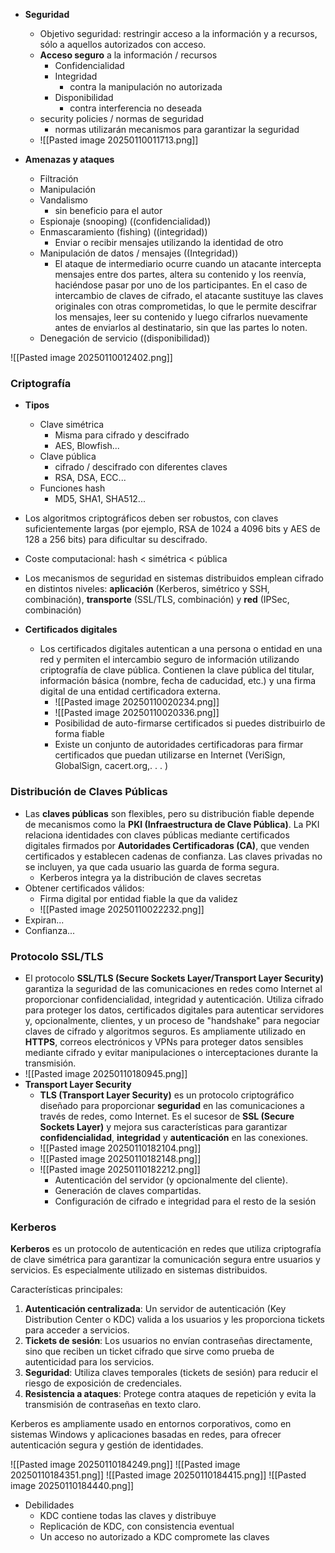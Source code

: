 * **Seguridad**
	* Objetivo seguridad: restringir acceso a la información y a recursos, sólo a aquellos autorizados con acceso.
	* **Acceso seguro** a la información / recursos
		* Confidencialidad
		* Integridad
			* contra la manipulación no autorizada
		* Disponibilidad
			* contra interferencia no deseada
	* security policies / normas de seguridad
		* normas utilizarán mecanismos para garantizar la seguridad
	* ![[Pasted image 20250110011713.png]]

* **Amenazas y ataques**
	* Filtración
	* Manipulación
	* Vandalismo
		* sin beneficio para el autor
	* Espionaje (snooping) ((confidencialidad))
	* Enmascaramiento (fishing) ((integridad))
		* Enviar o recibir mensajes utilizando la identidad de otro
	* Manipulación de datos / mensajes ((Integridad))
		* El ataque de intermediario ocurre cuando un atacante intercepta mensajes entre dos partes, altera su contenido y los reenvía, haciéndose pasar por uno de los participantes. En el caso de intercambio de claves de cifrado, el atacante sustituye las claves originales con otras comprometidas, lo que le permite descifrar los mensajes, leer su contenido y luego cifrarlos nuevamente antes de enviarlos al destinatario, sin que las partes lo noten.
	* Denegación de servicio ((disponibilidad))

![[Pasted image 20250110012402.png]]

### Criptografía
* **Tipos**
	* Clave simétrica
		* Misma para cifrado y descifrado
		* AES, Blowfish...
	* Clave pública
		* cifrado / descifrado con diferentes claves
		* RSA, DSA, ECC...
	* Funciones hash
		* MD5, SHA1, SHA512...
* Los algoritmos criptográficos deben ser robustos, con claves suficientemente largas (por ejemplo, RSA de 1024 a 4096 bits y AES de 128 a 256 bits) para dificultar su descifrado.
* Coste computacional: hash < simétrica < pública

* Los mecanismos de seguridad en sistemas distribuidos emplean cifrado en distintos niveles: **aplicación** (Kerberos, simétrico y SSH, combinación), **transporte** (SSL/TLS, combinación) y **red** (IPSec, combinación)

* **Certificados digitales**
	* Los certificados digitales autentican a una persona o entidad en una red y permiten el intercambio seguro de información utilizando criptografía de clave pública. Contienen la clave pública del titular, información básica (nombre, fecha de caducidad, etc.) y una firma digital de una entidad certificadora externa.
		* ![[Pasted image 20250110020234.png]]
		* ![[Pasted image 20250110020336.png]]
		* Posibilidad de auto-firmarse certificados si puedes distribuirlo de forma fiable
		* Existe un conjunto de autoridades certificadoras para firmar certificados que puedan utilizarse en Internet (VeriSign, GlobalSign, cacert.org,. . . )

### Distribución de Claves Públicas
* Las **claves públicas** son flexibles, pero su distribución fiable depende de mecanismos como la **PKI (Infraestructura de Clave Pública)**. La PKI relaciona identidades con claves públicas mediante certificados digitales firmados por **Autoridades Certificadoras (CA)**, que venden certificados y establecen cadenas de confianza. Las claves privadas no se incluyen, ya que cada usuario las guarda de forma segura.
	* Kerberos integra ya la distribución de claves secretas
* Obtener certificados válidos:
	* Firma digital por entidad fiable la que da validez
	* ![[Pasted image 20250110022232.png]]
* Expiran...
* Confianza...
### Protocolo SSL/TLS
* El protocolo **SSL/TLS (Secure Sockets Layer/Transport Layer Security)** garantiza la seguridad de las comunicaciones en redes como Internet al proporcionar confidencialidad, integridad y autenticación. Utiliza cifrado para proteger los datos, certificados digitales para autenticar servidores y, opcionalmente, clientes, y un proceso de "handshake" para negociar claves de cifrado y algoritmos seguros. Es ampliamente utilizado en **HTTPS**, correos electrónicos y VPNs para proteger datos sensibles mediante cifrado y evitar manipulaciones o interceptaciones durante la transmisión.
 * ![[Pasted image 20250110180945.png]]
 * **Transport Layer Security**
	 * **TLS (Transport Layer Security)** es un protocolo criptográfico diseñado para proporcionar **seguridad** en las comunicaciones a través de redes, como Internet. Es el sucesor de **SSL (Secure Sockets Layer)** y mejora sus características para garantizar **confidencialidad**, **integridad** y **autenticación** en las conexiones.
	 * ![[Pasted image 20250110182104.png]]
	 * ![[Pasted image 20250110182148.png]]
	 * ![[Pasted image 20250110182212.png]]
		 * Autenticación del servidor (y opcionalmente del cliente).
		- Generación de claves compartidas.
		- Configuración de cifrado e integridad para el resto de la sesión

### Kerberos

**Kerberos** es un protocolo de autenticación en redes que utiliza criptografía de clave simétrica para garantizar la comunicación segura entre usuarios y servicios. Es especialmente utilizado en sistemas distribuidos.

Características principales:
1. **Autenticación centralizada**: Un servidor de autenticación (Key Distribution Center o KDC) valida a los usuarios y les proporciona tickets para acceder a servicios.
2. **Tickets de sesión**: Los usuarios no envían contraseñas directamente, sino que reciben un ticket cifrado que sirve como prueba de autenticidad para los servicios.
3. **Seguridad**: Utiliza claves temporales (tickets de sesión) para reducir el riesgo de exposición de credenciales.
4. **Resistencia a ataques**: Protege contra ataques de repetición y evita la transmisión de contraseñas en texto claro.

Kerberos es ampliamente usado en entornos corporativos, como en sistemas Windows y aplicaciones basadas en redes, para ofrecer autenticación segura y gestión de identidades.

![[Pasted image 20250110184249.png]]
![[Pasted image 20250110184351.png]]
![[Pasted image 20250110184415.png]]
![[Pasted image 20250110184440.png]]
* Debilidades
	* KDC contiene todas las claves y distribuye
	* Replicación de KDC, con consistencia eventual
	* Un acceso no autorizado a KDC compromete las claves